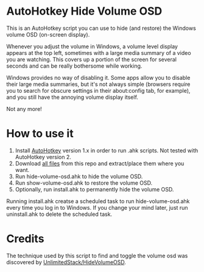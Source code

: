 # AutoHotkey Hide Volume OSD

This is an AutoHotkey script you can use to hide (and restore) the Windows volume OSD (on-screen display).

Whenever you adjust the volume in Windows, a volume level display appears at the top left, sometimes with a large media summary of a video you are watching. This covers up a portion of the screen for several seconds and can be really bothersome while working.

Windows provides no way of disabling it. Some apps allow you to disable their large media summaries, but it's not always simple (browsers require you to search for obscure settings in their about:config tab, for example), and you still have the annoying volume display itself.

Not any more!

# How to use it

1) Install [AutoHotkey](https://www.autohotkey.com/) version 1.x in order to run .ahk scripts. Not tested with AutoHotkey version 2.
2) Download [all files](https://github.com/sophice/ahk-hide-volume-osd/archive/refs/heads/main.zip) from this repo and extract/place them where you want.
3) Run hide-volume-osd.ahk to hide the volume OSD.
4) Run show-volume-osd.ahk to restore the volume OSD.
5) Optionally, run install.ahk to permanently hide the volume OSD.

Running install.ahk creatse a scheduled task to run hide-volume-osd.ahk every time you log in to Windows. If you change your mind later, just run uninstall.ahk to delete the scheduled task.

# Credits

The technique used by this script to find and toggle the volume osd was discovered by [UnlimitedStack/HideVolumeOSD](https://github.com/UnlimitedStack/HideVolumeOSD).

